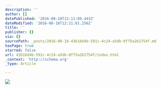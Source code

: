 ```yaml
---
description: ''
author: []
datePublished: '2016-08-18T12:11:09.443Z'
dateModified: '2016-08-18T12:11:01.256Z'
title: ''
publisher: {}
via: {}
sourcePath: _posts/2016-08-18-43b16d4b-591c-4c24-a5db-0f75a2b1754f.md
hasPage: true
starred: false
url: 43b16d4b-591c-4c24-a5db-0f75a2b1754f/index.html
_context: 'http://schema.org'
_type: Article

---
```

![](https://the-grid-user-content.s3-us-west-2.amazonaws.com/5dae659e-8e76-48dc-8b7d-434e65c1ff3f.png)